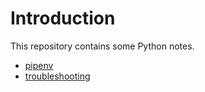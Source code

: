 # Introduction

This repository contains some Python notes.

* [pipenv](pipenv.md)
* [troubleshooting](troubleshooting.md)
